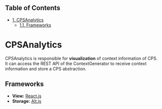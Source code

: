 <div id="table-of-contents">
<h2>Table of Contents</h2>
<div id="text-table-of-contents">
<ul>
<li><a href="#sec-1">1. CPSAnalytics</a>
<ul>
<li><a href="#sec-1-1">1.1. Frameworks</a></li>
</ul>
</li>
</ul>
</div>
</div>

# CPSAnalytics<a id="sec-1" name="sec-1"></a>

CPSAnalytics is responsible for **visualization** of context information of CPS.
It can access the REST API of the ContextGenerator to receive context
information and store a CPS abstraction.

## Frameworks<a id="sec-1-1" name="sec-1-1"></a>

-   **View:** [React.js](http://www.google.de/url?q%3Dhttps://facebook.github.io/react)
-   **Storage:** [Alt.js](http://alt.js.org)